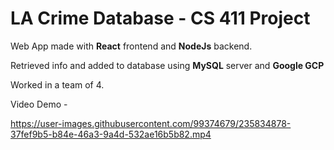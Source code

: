 # LA Crime Database - CS 411 Project

Web App made with **React** frontend and **NodeJs** backend. 

Retrieved info and added to database using **MySQL** server and **Google GCP**

Worked in a team of 4.

Video Demo - 

https://user-images.githubusercontent.com/99374679/235834878-37fef9b5-b84e-46a3-9a4d-532ae16b5b82.mp4

